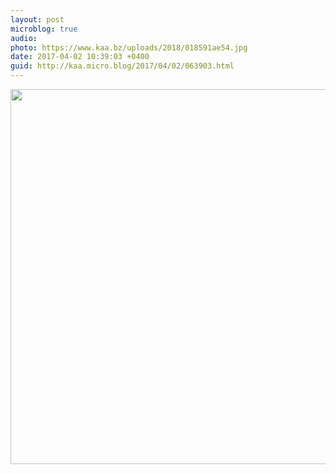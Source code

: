 ```yaml
---
layout: post
microblog: true
audio: 
photo: https://www.kaa.bz/uploads/2018/018591ae54.jpg
date: 2017-04-02 10:39:03 +0400
guid: http://kaa.micro.blog/2017/04/02/063903.html
---
```



<img src="https://www.kaa.bz/uploads/2018/018591ae54.jpg" width="600" height="600" />
